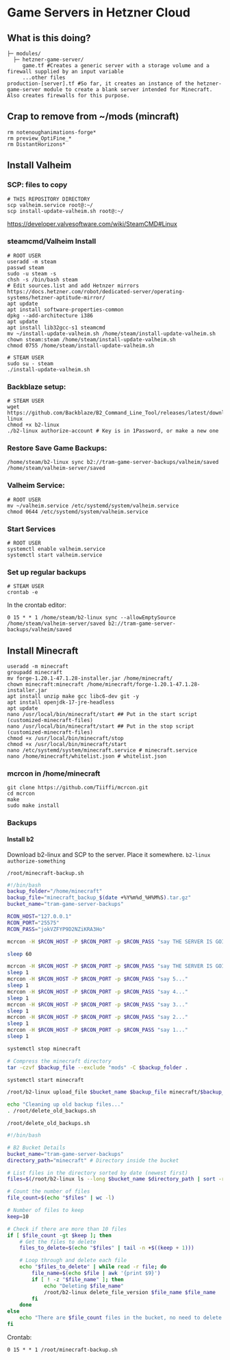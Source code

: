 # Game Servers in Hetzner Cloud

## What is this doing?

```shell
├─ modules/
  ├─ hetzner-game-server/
     game.tf #Creates a generic server with a storage volume and a firewall supplied by an input variable
     ...other files
production-[server].tf #So far, it creates an instance of the hetzner-game-server module to create a blank server intended for Minecraft. Also creates firewalls for this purpose.
```

## Crap to remove from ~/mods (mincraft)

```shell
rm notenoughanimations-forge*
rm preview_OptiFine_*
rm DistantHorizons*
```

## Install Valheim

### SCP: files to copy
```shell
# THIS REPOSITORY DIRECTORY
scp valheim.service root@:~/
scp install-update-valheim.sh root@:~/
```

https://developer.valvesoftware.com/wiki/SteamCMD#Linux

### steamcmd/Valheim Install
```shell
# ROOT USER
useradd -m steam
passwd steam
sudo -u steam -s
chsh -s /bin/bash steam
# Edit sources.list and add Hetnzer mirrors https://docs.hetzner.com/robot/dedicated-server/operating-systems/hetzner-aptitude-mirror/
apt update
apt install software-properties-common
dpkg --add-architecture i386
apt update
apt install lib32gcc-s1 steamcmd
mv ~/install-update-valheim.sh /home/steam/install-update-valheim.sh
chown steam:steam /home/steam/install-update-valheim.sh
chmod 0755 /home/steam/install-update-valheim.sh

# STEAM USER
sudo su - steam
./install-update-valheim.sh
```

### Backblaze setup:
```shell
# STEAM USER
wget https://github.com/Backblaze/B2_Command_Line_Tool/releases/latest/download/b2-linux
chmod +x b2-linux
./b2-linux authorize-account # Key is in 1Password, or make a new one
```

### Restore Save Game Backups:
```shell
/home/steam/b2-linux sync b2://tram-game-server-backups/valheim/saved /home/steam/valheim-server/saved
```

### Valheim Service:
```shell
# ROOT USER
mv ~/valheim.service /etc/systemd/system/valheim.service
chmod 0644 /etc/systemd/system/valheim.service
```

### Start Services
```shell
# ROOT USER
systemctl enable valheim.service
systemctl start valheim.service
```

### Set up regular backups
```shell
# STEAM USER
crontab -e
```

In the crontab editor:
```
0 15 * * 1 /home/steam/b2-linux sync --allowEmptySource /home/steam/valheim-server/saved b2://tram-game-server-backups/valheim/saved
```

## Install Minecraft

```shell
useradd -m minecraft
groupadd minecraft
mv forge-1.20.1-47.1.28-installer.jar /home/minecraft/
chown minecraft:minecraft /home/minecraft/forge-1.20.1-47.1.28-installer.jar
apt install unzip make gcc libc6-dev git -y
apt install openjdk-17-jre-headless
apt update
nano /usr/local/bin/minecraft/start ## Put in the start script (customized-minecraft-files)
nano /usr/local/bin/minecraft/start ## Put in the stop script (customized-minecraft-files)
chmod +x /usr/local/bin/minecraft/stop
chmod +x /usr/local/bin/minecraft/start
nano /etc/systemd/system/minecraft.service # minecraft.service
nano /home/minecraft/whitelist.json # whitelist.json
```

### mcrcon in /home/minecraft 
```shell
git clone https://github.com/Tiiffi/mcrcon.git
cd mcrcon
make
sudo make install
```

### Backups

#### Install b2

Download b2-linux and SCP to the server. Place it somewhere. `b2-linux authorize-something`

`/root/minecraft-backup.sh`

```bash
#!/bin/bash
backup_folder="/home/minecraft"
backup_file="minecraft_backup_$(date +%Y%m%d_%H%M%S).tar.gz"
bucket_name="tram-game-server-backups"

RCON_HOST="127.0.0.1"
RCON_PORT="25575"
RCON_PASS="jokVZFYP9D2NZiKRA3Ho"

mcrcon -H $RCON_HOST -P $RCON_PORT -p $RCON_PASS "say THE SERVER IS GOING DOWN FOR WEEKLY BACKUP IN 60 SECONDS!"

sleep 60

mcrcon -H $RCON_HOST -P $RCON_PORT -p $RCON_PASS "say THE SERVER IS GOING DOWN NOW FOR WEEKLY BACKUP!"
sleep 1
mcrcon -H $RCON_HOST -P $RCON_PORT -p $RCON_PASS "say 5..."
sleep 1
mcrcon -H $RCON_HOST -P $RCON_PORT -p $RCON_PASS "say 4..."
sleep 1
mcrcon -H $RCON_HOST -P $RCON_PORT -p $RCON_PASS "say 3..."
sleep 1
mcrcon -H $RCON_HOST -P $RCON_PORT -p $RCON_PASS "say 2..."
sleep 1
mcrcon -H $RCON_HOST -P $RCON_PORT -p $RCON_PASS "say 1..."
sleep 1

systemctl stop minecraft

# Compress the minecraft directory
tar -czvf $backup_file --exclude "mods" -C $backup_folder .

systemctl start minecraft

/root/b2-linux upload_file $bucket_name $backup_file minecraft/$backup_file

echo "Cleaning up old backup files..."
. /root/delete_old_backups.sh
```

`/root/delete_old_backups.sh`

```bash
#!/bin/bash

# B2 Bucket Details
bucket_name="tram-game-server-backups"
directory_path="minecraft" # Directory inside the bucket

# List files in the directory sorted by date (newest first)
files=$(/root/b2-linux ls --long $bucket_name $directory_path | sort -rk3,3)

# Count the number of files
file_count=$(echo "$files" | wc -l)

# Number of files to keep
keep=10

# Check if there are more than 10 files
if [ $file_count -gt $keep ]; then
    # Get the files to delete
    files_to_delete=$(echo "$files" | tail -n +$((keep + 1)))

    # Loop through and delete each file
    echo "$files_to_delete" | while read -r file; do
        file_name=$(echo $file | awk '{print $9}')
        if [ ! -z "$file_name" ]; then
            echo "Deleting $file_name"
            /root/b2-linux delete_file_version $file_name $file_name
        fi
    done
else
    echo "There are $file_count files in the bucket, no need to delete."
fi
```

Crontab:

```shell
0 15 * * 1 /root/minecraft-backup.sh
```
